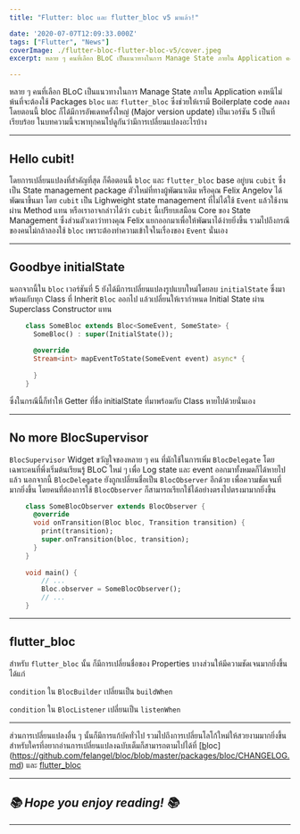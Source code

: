 ```yaml
---
title: "Flutter: bloc และ flutter_bloc v5 มาแล้ว!"

date: '2020-07-07T12:09:33.000Z'
tags: ["Flutter", "News"]
coverImage: ./flutter-bloc-flutter-bloc-v5/cover.jpeg
excerpt: หลาย ๆ คนที่เลือก BLoC เป็นแนวทางในการ Manage State ภายใน Application คงหนีไม่พ้นที่จะต้องใช้ Packages bloc และ flutter_bloc ซึ่งช่วยให้เรามี Boilerplate code ลดลง โดยตอนนี้ bloc ก็ได้มีการอัพเดทครั้งใหญ่ (Major version update) เป็นเวอร์ชัน 5 เป็นที่เรียบร้อย ในบทความนี้จะพาทุกคนไปดูกันว่ามีการเปลี่ยนแปลงอะไรบ้าง

---
```


หลาย ๆ คนที่เลือก BLoC เป็นแนวทางในการ Manage State ภายใน Application คงหนีไม่พ้นที่จะต้องใช้ Packages `bloc` และ `flutter_bloc` ซึ่งช่วยให้เรามี Boilerplate code ลดลง โดยตอนนี้ bloc ก็ได้มีการอัพเดทครั้งใหญ่ (Major version update) เป็นเวอร์ชัน 5 เป็นที่เรียบร้อย ในบทความนี้จะพาทุกคนไปดูกันว่ามีการเปลี่ยนแปลงอะไรบ้าง

---

## Hello cubit!

โดยการเปลี่ยนแปลงที่สำคัญที่สุด ก็คือตอนนี้ `bloc` และ `flutter_bloc` base อยู่บน `cubit` ซึ่งเป็น State management package ตัวใหม่ที่ทางผู้พัฒนาเดิม หรือคุณ 
Felix Angelov ได้พัฒนาขึ้นมา โดย `cubit` เป็น Lighweight state management ที่ไม่ได้ใช้ `Event` แล้วใช้งานผ่าน Method แทน หรือเราอาจกล่าวได้ว่า `cubit` นี้เปรียบเสมือน Core ของ State Management ซึ่งส่วนตัวเดาว่าทางคุณ Felix แยกออกมาเพื่อให้พัฒนาได้ง่ายยิ่งขึ้น รวมไปถึงกรณีของคนไม่กล้าลองใช้ `bloc` เพราะต้องทำความเข้าใจในเรื่องของ `Event` นั่นเอง

---

## Goodbye initialState

นอกจากนี้ใน `bloc` เวอร์ชันที่ 5 ยังได้มีการเปลี่ยนแปลงรูปแบบใหม่โดยลบ `initialState` ซึ่งมาพร้อมกับทุก Class ที่ Inherit `Bloc` ออกไป แล้วเปลี่ยนให้เรากำหนด Initial State ผ่าน Superclass Constructor แทน

```dart
    class SomeBloc extends Bloc<SomeEvent, SomeState> {
      SomeBloc() : super(InitialState());
    
      @override
      Stream<int> mapEventToState(SomeEvent event) async* {
    
      }
    }
```

ซึ่งในกรณีนี้ก็ทำให้ Getter ที่ชื่อ initialState ที่มาพร้อมกับ Class หายไปด้วยนั่นเอง

---

## No more BlocSupervisor

`BlocSupervisor` Widget ขวัญใจของหลาย ๆ คน ที่มักใช้ในการเพิ่ม `BlocDelegate` โดยเฉพาะคนที่พึ่งเริ่มต้นเรียนรู้ BLoC ใหม่ ๆ เพื่อ Log state และ event ออกมาทั้งหมดก็ได้หายไปแล้ว นอกจากนี้ `BlocDelegate` ยังถูกเปลี่ยนชื่อเป็น `BlocObserver` อีกด้วย เพื่อความชัดเจนที่มากยิ่งขึ้น โดยคนที่ต้องการใช้ `BlocObserver` ก็สามารถเรียกใช้ได้อย่างตรงไปตรงมามากยิ่งขึ้น

```dart
    class SomeBlocObserver extends BlocObserver {
      @override
      void onTransition(Bloc bloc, Transition transition) {
        print(transition);
        super.onTransition(bloc, transition);
      }
    }
    
    void main() {
    	// ...
        Bloc.observer = SomeBlocObserver();
        // ...
    }
```
---

## flutter_bloc

สำหรับ `flutter_bloc` นั้น ก็มีการเปลี่ยนชื่อของ Properties บางส่วนให้มีความชัดเจนมากยิ่งขึ้น ได้แก่

`condition` ใน `BlocBuilder` เปลี่ยนเป็น `buildWhen`

`condition` ใน `BlocListener` เปลี่ยนเป็น `listenWhen`

---

ส่วนการเปลี่ยนแปลงอื่น ๆ นั้นก็มีการแก้บัคทั่วไป รวมไปถึงการเปลี่ยนโลโก้ใหม่ให้สวยงามมากยิ่งขึ้น สำหรับใครที่อยากอ่านการเปลี่ยนแปลงฉบับเต็มก็สามารถตามไปได้ที่ [[b](https://github.com/felangel/bloc/blob/master/packages/bloc/CHANGELOG.md)loc](https://github.com/felangel/bloc/blob/master/packages/bloc/CHANGELOG.md) และ [flutter_bloc](https://github.com/felangel/bloc/blob/master/packages/flutter_bloc/CHANGELOG.md)

---

## *📚 Hope you enjoy reading! 📚*

---
